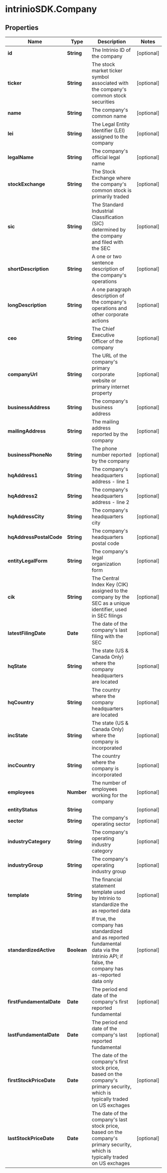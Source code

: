 # intrinioSDK.Company

## Properties
Name | Type | Description | Notes
------------ | ------------- | ------------- | -------------
**id** | **String** | The Intrinio ID of the company | [optional] 
**ticker** | **String** | The stock market ticker symbol associated with the company&#39;s common stock securities | [optional] 
**name** | **String** | The company&#39;s common name | [optional] 
**lei** | **String** | The Legal Entity Identifier (LEI) assigned to the company | [optional] 
**legalName** | **String** | The company&#39;s official legal name | [optional] 
**stockExchange** | **String** | The Stock Exchange where the company&#39;s common stock is primarily traded | [optional] 
**sic** | **String** | The Standard Industrial Classification (SIC) determined by the company and filed with the SEC | [optional] 
**shortDescription** | **String** | A one or two sentence description of the company&#39;s operations | [optional] 
**longDescription** | **String** | A one paragraph description of the company&#39;s operations and other corporate actions | [optional] 
**ceo** | **String** | The Chief Executive Officer of the company | [optional] 
**companyUrl** | **String** | The URL of the company&#39;s primary corporate website or primary internet property | [optional] 
**businessAddress** | **String** | The company&#39;s business address | [optional] 
**mailingAddress** | **String** | The mailing address reported by the company | [optional] 
**businessPhoneNo** | **String** | The phone number reported by the company | [optional] 
**hqAddress1** | **String** | The company&#39;s headquarters address - line 1 | [optional] 
**hqAddress2** | **String** | The company&#39;s headquarters address - line 2 | [optional] 
**hqAddressCity** | **String** | The company&#39;s headquarters city | [optional] 
**hqAddressPostalCode** | **String** | The company&#39;s headquarters postal code | [optional] 
**entityLegalForm** | **String** | The company&#39;s legal organization form | [optional] 
**cik** | **String** | The Central Index Key (CIK) assigned to the company by the SEC as a unique identifier, used in SEC filings | [optional] 
**latestFilingDate** | **Date** | The date of the company&#39;s last filing with the SEC | [optional] 
**hqState** | **String** | The state (US &amp; Canada Only) where the company headquarters are located | [optional] 
**hqCountry** | **String** | The country where the company headquarters are located | [optional] 
**incState** | **String** | The state (US &amp; Canada Only) where the company is incorporated | [optional] 
**incCountry** | **String** | The country where the company is incorporated | [optional] 
**employees** | **Number** | The number of employees working for the company | [optional] 
**entityStatus** | **String** |  | [optional] 
**sector** | **String** | The company&#39;s operating sector | [optional] 
**industryCategory** | **String** | The company&#39;s operating industry category | [optional] 
**industryGroup** | **String** | The company&#39;s operating industry group | [optional] 
**template** | **String** | The financial statement template used by Intrinio to standardize the as reported data | [optional] 
**standardizedActive** | **Boolean** | If true, the company has standardized and as reported fundamental data via the Intrinio API; if false, the company has as-reported data only | [optional] 
**firstFundamentalDate** | **Date** | The period end date of the company&#39;s first reported fundamental | [optional] 
**lastFundamentalDate** | **Date** | The period end date of the company&#39;s last reported fundamental | [optional] 
**firstStockPriceDate** | **Date** | The date of the company&#39;s first stock price, based on the company&#39;s primary security, which is typically traded on US exchages | [optional] 
**lastStockPriceDate** | **Date** | The date of the company&#39;s last stock price, based on the company&#39;s primary security, which is typically traded on US exchages | [optional] 


